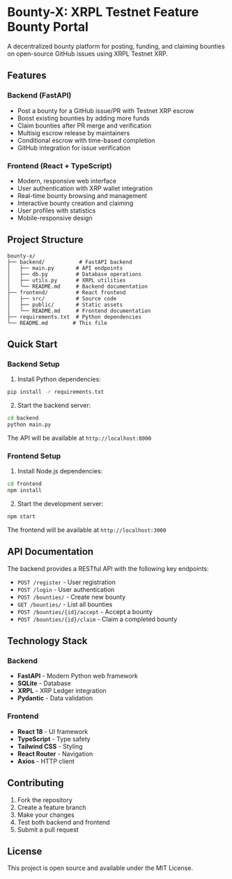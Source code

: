 # Bounty-X: XRPL Testnet Feature Bounty Portal

A decentralized bounty platform for posting, funding, and claiming bounties on open-source GitHub issues using XRPL Testnet XRP.

## Features

### Backend (FastAPI)
- Post a bounty for a GitHub issue/PR with Testnet XRP escrow
- Boost existing bounties by adding more funds
- Claim bounties after PR merge and verification
- Multisig escrow release by maintainers
- Conditional escrow with time-based completion
- GitHub integration for issue verification

### Frontend (React + TypeScript)
- Modern, responsive web interface
- User authentication with XRP wallet integration
- Real-time bounty browsing and management
- Interactive bounty creation and claiming
- User profiles with statistics
- Mobile-responsive design

## Project Structure

```
bounty-x/
├── backend/           # FastAPI backend
│   ├── main.py       # API endpoints
│   ├── db.py         # Database operations
│   ├── utils.py      # XRPL utilities
│   └── README.md     # Backend documentation
├── frontend/         # React frontend
│   ├── src/          # Source code
│   ├── public/       # Static assets
│   └── README.md     # Frontend documentation
├── requirements.txt  # Python dependencies
└── README.md        # This file
```

## Quick Start

### Backend Setup

1. Install Python dependencies:
```bash
pip install -r requirements.txt
```

2. Start the backend server:
```bash
cd backend
python main.py
```

The API will be available at `http://localhost:8000`

### Frontend Setup

1. Install Node.js dependencies:
```bash
cd frontend
npm install
```

2. Start the development server:
```bash
npm start
```

The frontend will be available at `http://localhost:3000`

## API Documentation

The backend provides a RESTful API with the following key endpoints:

- `POST /register` - User registration
- `POST /login` - User authentication
- `POST /bounties/` - Create new bounty
- `GET /bounties/` - List all bounties
- `POST /bounties/{id}/accept` - Accept a bounty
- `POST /bounties/{id}/claim` - Claim a completed bounty

## Technology Stack

### Backend
- **FastAPI** - Modern Python web framework
- **SQLite** - Database
- **XRPL** - XRP Ledger integration
- **Pydantic** - Data validation

### Frontend
- **React 18** - UI framework
- **TypeScript** - Type safety
- **Tailwind CSS** - Styling
- **React Router** - Navigation
- **Axios** - HTTP client

## Contributing

1. Fork the repository
2. Create a feature branch
3. Make your changes
4. Test both backend and frontend
5. Submit a pull request

## License

This project is open source and available under the MIT License.
